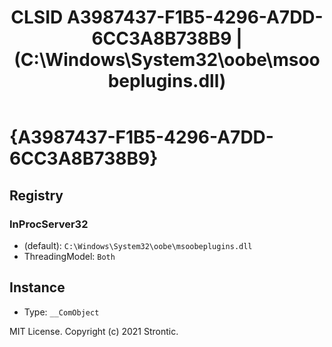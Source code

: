 ﻿---
title: "CLSID A3987437-F1B5-4296-A7DD-6CC3A8B738B9 | (C:\\Windows\\System32\\oobe\\msoobeplugins.dll)"
excerpt: What is COM-Object CLSID A3987437-F1B5-4296-A7DD-6CC3A8B738B9?
---

# {A3987437-F1B5-4296-A7DD-6CC3A8B738B9}


## Registry


### InProcServer32

* (default): `C:\Windows\System32\oobe\msoobeplugins.dll`
* ThreadingModel: `Both`

## Instance

* Type: `__ComObject`

MIT License. Copyright (c) 2021 Strontic.


